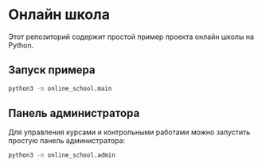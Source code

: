 # Онлайн школа

Этот репозиторий содержит простой пример проекта онлайн школы на Python.

## Запуск примера

```bash
python3 -m online_school.main
```

## Панель администратора

Для управления курсами и контрольными работами можно запустить простую
панель администратора:

```bash
python3 -m online_school.admin
```
